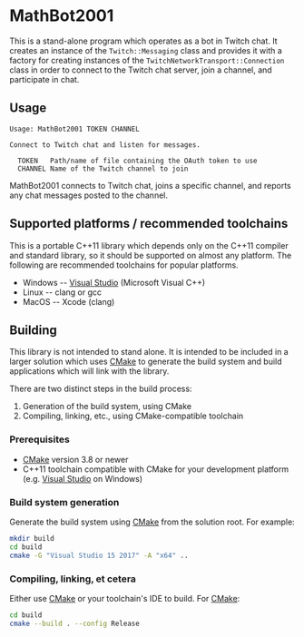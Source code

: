 # MathBot2001

This is a stand-alone program which operates as a bot in Twitch chat.  It creates an instance of the `Twitch::Messaging` class and provides it with a factory for creating instances of the `TwitchNetworkTransport::Connection` class in order to connect to the Twitch chat server, join a channel, and participate in chat.

## Usage

    Usage: MathBot2001 TOKEN CHANNEL

    Connect to Twitch chat and listen for messages.

      TOKEN   Path/name of file containing the OAuth token to use
      CHANNEL Name of the Twitch channel to join

MathBot2001 connects to Twitch chat, joins a specific channel, and reports any chat messages posted to the channel.

## Supported platforms / recommended toolchains

This is a portable C++11 library which depends only on the C++11 compiler and standard library, so it should be supported on almost any platform.  The following are recommended toolchains for popular platforms.

* Windows -- [Visual Studio](https://www.visualstudio.com/) (Microsoft Visual C++)
* Linux -- clang or gcc
* MacOS -- Xcode (clang)

## Building

This library is not intended to stand alone.  It is intended to be included in a larger solution which uses [CMake](https://cmake.org/) to generate the build system and build applications which will link with the library.

There are two distinct steps in the build process:

1. Generation of the build system, using CMake
2. Compiling, linking, etc., using CMake-compatible toolchain

### Prerequisites

* [CMake](https://cmake.org/) version 3.8 or newer
* C++11 toolchain compatible with CMake for your development platform (e.g. [Visual Studio](https://www.visualstudio.com/) on Windows)

### Build system generation

Generate the build system using [CMake](https://cmake.org/) from the solution root.  For example:

```bash
mkdir build
cd build
cmake -G "Visual Studio 15 2017" -A "x64" ..
```

### Compiling, linking, et cetera

Either use [CMake](https://cmake.org/) or your toolchain's IDE to build.
For [CMake](https://cmake.org/):

```bash
cd build
cmake --build . --config Release
```
